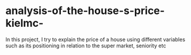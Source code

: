 # analysis-of-the-house-s-price-kielmc-
In this project, I try to explain the price of a house using different variables such as its positioning in relation to the super market, seniority etc
